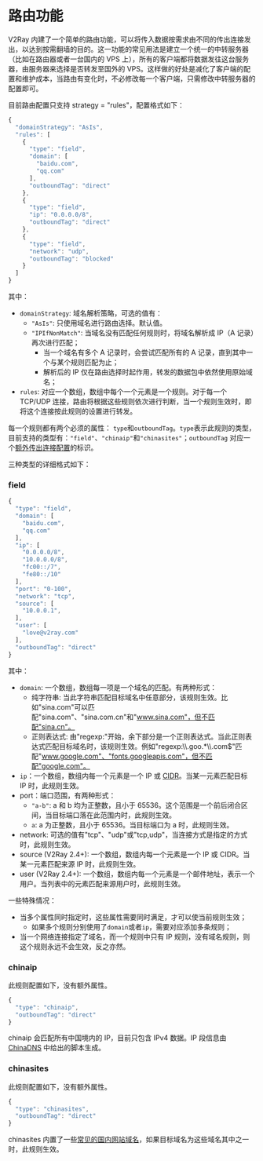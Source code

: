 # 路由功能

V2Ray 内建了一个简单的路由功能，可以将传入数据按需求由不同的传出连接发出，以达到按需翻墙的目的。这一功能的常见用法是建立一个统一的中转服务器（比如在路由器或者一台国内的 VPS 上），所有的客户端都将数据发往这台服务器，由服务器来选择是否转发至国外的 VPS。这样做的好处是减化了客户端的配置和维护成本，当路由有变化时，不必修改每一个客户端，只需修改中转服务器的配置即可。

目前路由配置只支持 strategy = "rules"，配置格式如下：

```javascript
{
  "domainStrategy": "AsIs",
  "rules": [
    {
      "type": "field",
      "domain": [
        "baidu.com",
        "qq.com"
      ],
      "outboundTag": "direct"
    },
    {
      "type": "field",
      "ip": "0.0.0.0/8",
      "outboundTag": "direct"
    },
    {
      "type": "field",
      "network": "udp",
      "outboundTag": "blocked"
    }
  ]
}
```

其中：
* `domainStrategy`: 域名解析策略，可选的值有：
  * `"AsIs"`: 只使用域名进行路由选择。默认值。
  * `"IPIfNonMatch"`: 当域名没有匹配任何规则时，将域名解析成 IP（A 记录）再次进行匹配；
    * 当一个域名有多个 A 记录时，会尝试匹配所有的 A 记录，直到其中一个与某个规则匹配为止；
    * 解析后的 IP 仅在路由选择时起作用，转发的数据包中依然使用原始域名；
* `rules`: 对应一个数组，数组中每个一个元素是一个规则。对于每一个 TCP/UDP 连接，路由将根据这些规则依次进行判断，当一个规则生效时，即将这个连接按此规则的设置进行转发。

每一个规则都有两个必须的属性： `type`和`outboundTag`。`type`表示此规则的类型，目前支持的类型有：`"field"`、`"chinaip"`和`"chinasites"`；`outboundTag` 对应一个[额外传出连接配置](02_protocols.md)的标识。

三种类型的详细格式如下：

### field
```javascript
{
  "type": "field",
  "domain": [
    "baidu.com",
    "qq.com"
  ],
  "ip": [
    "0.0.0.0/8",
    "10.0.0.0/8",
    "fc00::/7",
    "fe80::/10"
  ],
  "port": "0-100",
  "network": "tcp",
  "source": [
    "10.0.0.1",
  ],
  "user": [
    "love@v2ray.com"
  ],
  "outboundTag": "direct"
}
```
其中：
* `domain`: 一个数组，数组每一项是一个域名的匹配。有两种形式：
  * 纯字符串: 当此字符串匹配目标域名中任意部分，该规则生效。比如"sina.com"可以匹配"sina.com"、"sina.com.cn"和"www.sina.com"，但不匹配"sina.cn"。
  * 正则表达式: 由"regexp:"开始，余下部分是一个正则表达式。当此正则表达式匹配目标域名时，该规则生效。例如"regexp:\\\\.goo.*\\\\.com$"匹配"www.google.com"、"fonts.googleapis.com"，但不匹配"google.com"。
* `ip`：一个数组，数组内每一个元素是一个 IP 或 [CIDR](https://en.wikipedia.org/wiki/Classless_Inter-Domain_Routing)。当某一元素匹配目标 IP 时，此规则生效。
* port：端口范围，有两种形式：
  * `"a-b"`: a 和 b 均为正整数，且小于 65536。这个范围是一个前后闭合区间，当目标端口落在此范围内时，此规则生效。
  * `a`: a 为正整数，且小于 65536。当目标端口为 a 时，此规则生效。
* network: 可选的值有"tcp"、"udp"或"tcp,udp"，当连接方式是指定的方式时，此规则生效。
* source (V2Ray 2.4+): 一个数组，数组内每一个元素是一个 IP 或 CIDR。当某一元素匹配来源 IP 时，此规则生效。
* user (V2Ray 2.4+): 一个数组，数组内每一个元素是一个邮件地址，表示一个用户。当列表中的元素匹配来源用户时，此规则生效。

一些特殊情况：
* 当多个属性同时指定时，这些属性需要同时满足，才可以使当前规则生效；
  * 如果多个规则分别使用了`domain`或者`ip`，需要对应添加多条规则；
* 当一个网络连接指定了域名，而一个规则中只有 IP 规则，没有域名规则，则这个规则永远不会生效，反之亦然。


### chinaip
此规则配置如下，没有额外属性。
```javascript
{
  "type": "chinaip",
  "outboundTag": "direct"
}
```

chinaip 会匹配所有中国境内的 IP，目前只包含 IPv4 数据。IP 段信息由 [ChinaDNS](https://github.com/shadowsocks/ChinaDNS) 中给出的脚本生成。

### chinasites
此规则配置如下，没有额外属性。
```javascript
{
  "type": "chinasites",
  "outboundTag": "direct"
}
```

chinasites 内置了一些[常见的国内网站域名](https://github.com/v2ray/v2ray-core/blob/master/app/router/rules/chinasites.go)，如果目标域名为这些域名其中之一时，此规则生效。
